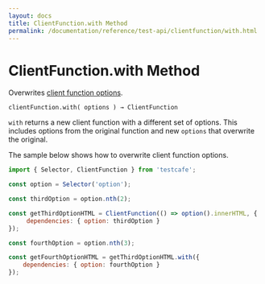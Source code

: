 ```yaml
---
layout: docs
title: ClientFunction.with Method
permalink: /documentation/reference/test-api/clientfunction/with.html
---
```

# ClientFunction.with Method

Overwrites [client function options](../global/clientfunction.md#options).

```text
clientFunction.with( options ) → ClientFunction
```

`with` returns a new client function with a different set of options. This includes options from the original function and new `options` that overwrite the original.

The sample below shows how to overwrite client function options.

```js
import { Selector, ClientFunction } from 'testcafe';

const option = Selector('option');

const thirdOption = option.nth(2);

const getThirdOptionHTML = ClientFunction(() => option().innerHTML, {
     dependencies: { option: thirdOption }
});

const fourthOption = option.nth(3);

const getFourthOptionHTML = getThirdOptionHTML.with({
    dependencies: { option: fourthOption }
});
```
